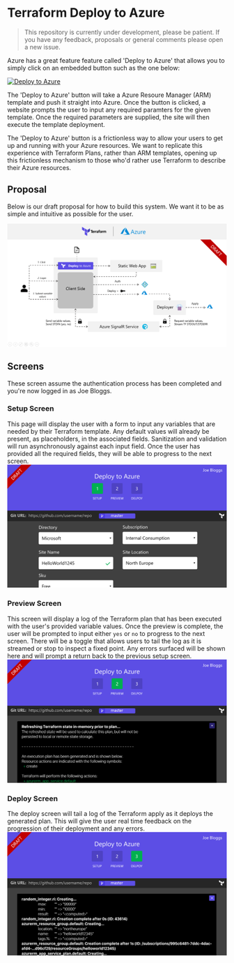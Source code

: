 # Terraform Deploy to Azure

> This repository is currently under development, please be patient. If you have any feedback, proposals or general comments please open a new issue.

Azure has a great feature feature called 'Deploy to Azure' that allows you to simply click on an embedded button such as the one below:

[![Deploy to Azure](http://azuredeploy.net/deploybutton.png)](https://azuredeploy.net/)

The 'Deploy to Azure' button will take a Azure Resoure Manager (ARM) template and push it straight into Azure. Once the button is clicked, a website prompts the user to input any required paramters for the given template. Once the required parameters are supplied, the site will then execute the template deployment. 

The 'Deploy to Azure' button is a frictionless way to allow your users to get up and running with your Azure resources. We want to replicate this experience with Terraform Plans, rather than ARM templates, opening up this frictionless mechanism to those who'd rather use Terraform to describe their Azure resources.

## Proposal
Below is our draft proposal for how to build this system. We want it to be as simple and intuitive as possible for the user.

![](docs/images/draft.png)

## Screens
These screen assume the authentication process has been completed and you're now logged in as Joe Bloggs.

### Setup Screen
This page will display the user with a form to input any variables that are needed by their Terraform template. Any default values will already be present, as placeholders, in the associated fields. Sanitization and validation will run asynchronously against each input field. Once the user has provided all the required fields, they will be able to progress to the next screen.
![](docs/images/tfdeploy-screen0.png)

### Preview Screen
This screen will display a log of the Terraform plan that has been executed with the user's provided variable values. Once the preview is complete, the user will be prompted to input either `yes` or `no` to progress to the next screen. There will be a toggle that allows users to tail the log as it is streamed or stop to inspect a fixed point. Any errors surfaced will be shown here and will prompt a return back to the previous setup screen.
![](docs/images/tfdeploy-screen1.png)

### Deploy Screen
The deploy screen will tail a log of the Terraform apply as it deploys the generated plan. This will give the user real time feedback on the progression of their deployment and any errors.
![](docs/images/tfdeploy-screen2.png)
